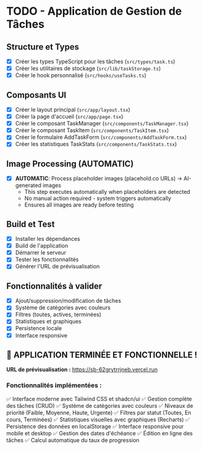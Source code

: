 # TODO - Application de Gestion de Tâches

## Structure et Types
- [x] Créer les types TypeScript pour les tâches (`src/types/task.ts`)
- [x] Créer les utilitaires de stockage (`src/lib/taskStorage.ts`)
- [x] Créer le hook personnalisé (`src/hooks/useTasks.ts`)

## Composants UI
- [x] Créer le layout principal (`src/app/layout.tsx`)
- [x] Créer la page d'accueil (`src/app/page.tsx`)
- [x] Créer le composant TaskManager (`src/components/TaskManager.tsx`)
- [x] Créer le composant TaskItem (`src/components/TaskItem.tsx`)
- [x] Créer le formulaire AddTaskForm (`src/components/AddTaskForm.tsx`)
- [x] Créer les statistiques TaskStats (`src/components/TaskStats.tsx`)

## Image Processing (AUTOMATIC)
- [x] **AUTOMATIC**: Process placeholder images (placehold.co URLs) → AI-generated images
  - This step executes automatically when placeholders are detected
  - No manual action required - system triggers automatically
  - Ensures all images are ready before testing

## Build et Test
- [x] Installer les dépendances
- [x] Build de l'application
- [x] Démarrer le serveur
- [x] Tester les fonctionnalités
- [x] Générer l'URL de prévisualisation

## Fonctionnalités à valider
- [x] Ajout/suppression/modification de tâches
- [x] Système de catégories avec couleurs
- [x] Filtres (toutes, actives, terminées)
- [x] Statistiques et graphiques
- [x] Persistence locale
- [x] Interface responsive

## 🎉 APPLICATION TERMINÉE ET FONCTIONNELLE !

**URL de prévisualisation :** https://sb-62grytrrjneb.vercel.run

### Fonctionnalités implémentées :
✅ Interface moderne avec Tailwind CSS et shadcn/ui
✅ Gestion complète des tâches (CRUD)
✅ Système de catégories avec couleurs
✅ Niveaux de priorité (Faible, Moyenne, Haute, Urgente)
✅ Filtres par statut (Toutes, En cours, Terminées)
✅ Statistiques visuelles avec graphiques (Recharts)
✅ Persistence des données en localStorage
✅ Interface responsive pour mobile et desktop
✅ Gestion des dates d'échéance
✅ Édition en ligne des tâches
✅ Calcul automatique du taux de progression
